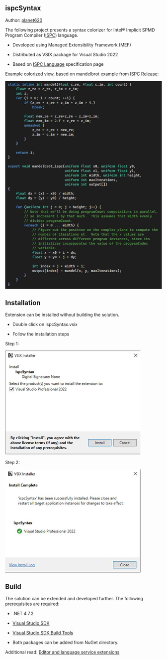 ## ispcSyntax ##

Author: [planet620]

The following project presents a syntax colorizer for Intel® Implicit SPMD Program Compiler ([ISPC]) language.

* Developed using Managed Extensibility Framework (MEF)

* Distributed as VSIX package for Visual Studio 2022

* Based on [ISPC Language] specification page

Example colorized view, based on mandelbrot example from [ISPC Release]:

![Example view](example.jpg)

## Installation ##

Extension can be installed without building the solution.

* Double click on ispcSyntax.vsix

* Follow the installation steps

Step 1:

![Step1](install1.jpg)

Step 2:

![Step2](install2.jpg)

## Build ##

The solution can be extended and developed further. The following prerequisites are required:

* .NET 4.7.2

* [Visual Studio SDK]

* [Visual Studio SDK Build Tools]

* Both packages can be added from NuGet directory.


Additional read: [Editor and language service extensions]

[//]: # (links)

   [planet620]: <https://mpolaczyk.pl>
   [Visual Studio SDK]: <https://www.nuget.org/packages/Microsoft.VisualStudio.Sdk>
   [Visual Studio SDK Build Tools]: <https://www.nuget.org/packages/Microsoft.VSSDK.BuildTools>
   [ISPC]: <https://ispc.github.io/index.html>
   [ISPC Language]: <https://ispc.github.io/ispc.html#the-ispc-language>
   [ISPC Release]: <https://github.com/ispc/ispc/releases/download/v1.19.0/ispc-v1.19.0-windows.zip>
   [Editor and language service extensions]: <https://learn.microsoft.com/en-us/visualstudio/extensibility/editor-and-language-service-extensions?view=vs-2022>